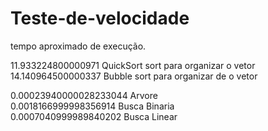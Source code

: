 # Teste-de-velocidade

tempo aproximado de execução.

11.933224800000971 QuickSort sort para organizar o vetor<br>
14.140964500000337 Bubble sort para organizar de o vetor<br>

0.00023940000028233044 Arvore<br>
0.0018166999998356914 Busca Binaria<br>
0.0007040999989840202 Busca Linear<br>
